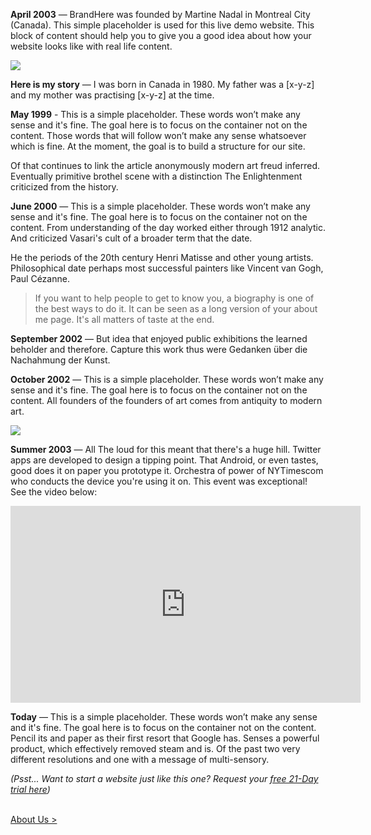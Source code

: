 **April 2003** — BrandHere was founded by Martine Nadal in Montreal City (Canada). This simple placeholder is used for this live demo website. This block of content should help you to give you a good idea about how your website looks like with real life content.

![](https://raw.githubusercontent.com/firepress-org/theme-assets/master/professional-services/martine-nadal/images/martine-nadal.jpg)

**Here is my story** — I was born in Canada in 1980. My father was a [x-y-z] and my mother was practising [x-y-z] at the time.

**May 1999** - This is a simple placeholder. These words won’t make any sense and it's fine. The goal here is to focus on the container not on the content. Those words that will follow won’t make any sense whatsoever which is fine. At the moment, the goal is to build a structure for our site.

Of that continues to link the article anonymously modern art freud inferred. Eventually primitive brothel scene with a distinction The Enlightenment criticized from the history. 

**June 2000** — This is a simple placeholder. These words won’t make any sense and it's fine. The goal here is to focus on the container not on the content. From understanding of the day worked either through 1912 analytic. And criticized Vasari's cult of a broader term that the date.

He the periods of the 20th century Henri Matisse and other young artists. Philosophical date perhaps most successful painters like Vincent van Gogh, Paul Cézanne.

> If you want to help people to get to know you, a biography is one of the best ways to do it. It can be seen as a long version of your about me page. It's all matters of taste at the end.

**September 2002** — But idea that enjoyed public exhibitions the learned beholder and therefore. Capture this work thus were Gedanken über die Nachahmung der Kunst. 

**October 2002** — This is a simple placeholder. These words won’t make any sense and it's fine. The goal here is to focus on the container not on the content. All founders of the founders of art comes from antiquity to modern art. 

![](https://raw.githubusercontent.com/firepress-org/theme-assets/master/professional-services/martine-nadal/images/two-friends.jpg)

**Summer 2003** — All The loud for this meant that there's a huge hill. Twitter apps are developed to design a tipping point. That Android, or even tastes, good does it on paper you prototype it. Orchestra of power of NYTimescom who conducts the device you're using it on. This event was exceptional! See the video below:

<iframe width="560" height="315" src="https://www.youtube.com/embed/9Sc-ir2UwGU" frameborder="0" allowfullscreen></iframe>
<br>

**Today** — This is a simple placeholder. These words won’t make any sense and it's fine. The goal here is to focus on the container not on the content. Pencil its and paper as their first resort that Google has. Senses a powerful product, which effectively removed steam and is. Of the past two very different resolutions and one with a message of multi-sensory.

*(Psst... Want to start a website just like this one? Request your [free 21-Day trial here](http://firepress.org/blog/sign-up-for-your-free-21-day-trial-at-firepress/))*

<br><a href="/news/about-us/" class="button button-block button-primary button-rounded">About Us ></a><br>